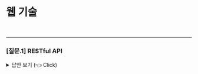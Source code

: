 # 웹 기술
<br>

---------------------
### [질문.1] RESTful API

<details>
   <summary> 답안 보기 (👈 Click)</summary>
<br />
    + RESTful API는 A가 어떤 방식으로 요청하고, B가 어떤 방식으로 응답할 지 지정해 놓은 다양한 형식들 중 하나이다.
    
    + 형식 기본적으로 CRUD를 하며 HTTP
</details>